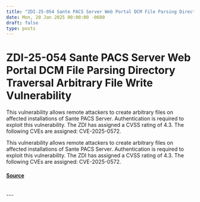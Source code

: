 ```yaml
---
title: "ZDI-25-054 Sante PACS Server Web Portal DCM File Parsing Directory Traversal Arbitrary File Write Vulnerability"
date: Mon, 20 Jan 2025 00:00:00 -0600
draft: false
type: posts
---
```

# ZDI-25-054 Sante PACS Server Web Portal DCM File Parsing Directory Traversal Arbitrary File Write Vulnerability





This vulnerability allows remote attackers to create arbitrary files on affected installations of Sante PACS Server. Authentication is required to exploit this vulnerability. The ZDI has assigned a CVSS rating of 4.3. The following CVEs are assigned: CVE-2025-0572.

This vulnerability allows remote attackers to create arbitrary files on affected installations of Sante PACS Server. Authentication is required to exploit this vulnerability. The ZDI has assigned a CVSS rating of 4.3. The following CVEs are assigned: CVE-2025-0572.

#### [Source](http://www.zerodayinitiative.com/advisories/ZDI-25-054/)

<br/>
---
